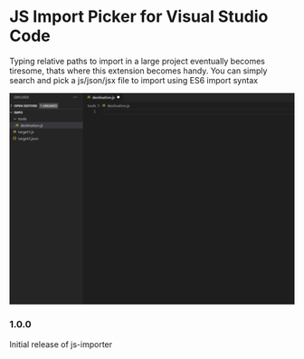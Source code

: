 # JS Import Picker for Visual Studio Code

Typing relative paths to import in a large project eventually becomes tiresome, thats where this extension becomes handy. 
You can simply search and pick a js/json/jsx file to import using ES6 import syntax

![demo](images/g.gif)
### 1.0.0

Initial release of js-importer
